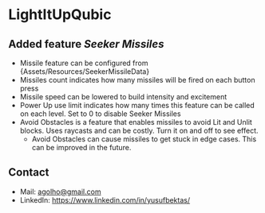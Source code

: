 # LightItUpQubic

## Added feature *Seeker Missiles*
- Missile feature can be configured from {Assets/Resources/SeekerMissileData}
 - Missiles count indicates how many missiles will be fired on each button press
 - Missile speed can be lowered to build intensity and excitement
 - Power Up use limit indicates how many times this feature can be called on each level. Set to 0 to disable Seeker Missiles
 - Avoid Obstacles is a feature that enables missiles to avoid Lit and Unlit blocks. Uses raycasts and can be costly. Turn it on and off to see effect.
     - Avoid Obstacles can cause missiles to get stuck in edge cases. This can be improved in the future.

## Contact
- Mail: agolho@gmail.com
- LinkedIn: https://www.linkedin.com/in/yusufbektas/
